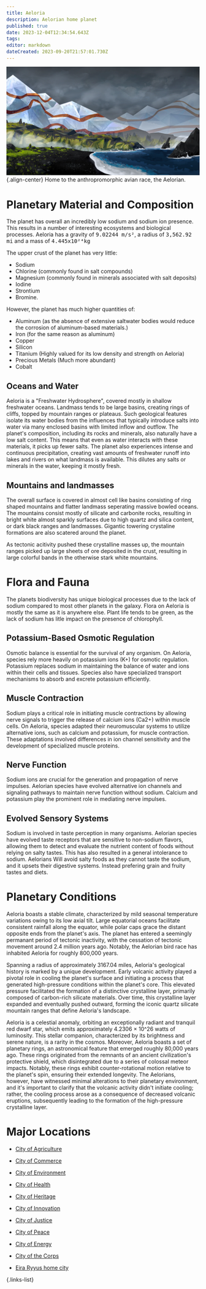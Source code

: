 ```yaml
---
title: Aeloria
description: Aelorian home planet
published: true
date: 2023-12-04T12:34:54.643Z
tags: 
editor: markdown
dateCreated: 2023-09-20T21:57:01.730Z
---
```



![aelorian_landscape.webp](/reference/aeloria/aelorian_landscape.webp){.align-center}
Home to the anthropromorphic avian race, the Aelorian.
# Planetary Material and Composition
The planet has overall an incredibly low sodium and sodium ion presence. This results in a number of interesting ecosystems and biological processes. Aeloria has a gravity of <kbd>9.02244 m/s²</kbd>, a radius of <kbd>3,562.92 mi</kbd> and a mass of <kbd>4.445x10²⁴kg</kbd>

The upper crust of the planet has very little:
- Sodium
- Chlorine (commonly found in salt compounds)
- Magnesium (commonly found in minerals associated with salt deposits)
- Iodine
- Strontium
- Bromine.

However, the planet has much higher quantities of:
- Aluminum (as the absence of extensive saltwater bodies would reduce the corrosion of aluminum-based materials.)
- Iron (for the same reason as aluminum)
- Copper
- Silicon
- Titanium (Highly valued for its low density and strength on Aeloria)
- Precious Metals (Much more abundant)
- Cobalt

## Oceans and Water
 Aeloria is a "Freshwater Hydrosphere", covered mostly in shallow freshwater oceans. Landmass tends to be large basins, creating rings of cliffs, topped by mountain ranges or plateaus. Such geological features isolate its water bodies from the influences that typically introduce salts into water via many enclosed basins with limited inflow and outflow. The planet's composition, including its rocks and minerals, also naturally have a low salt content. This means that even as water interacts with these materials, it picks up fewer salts. The planet also experiences intense and continuous precipitation, creating vast amounts of freshwater runoff into lakes and rivers on what landmass is available. This dilutes any salts or minerals in the water, keeping it mostly fresh.
 
## Mountains and landmasses
The overall surface is covered in almost cell like basins consisting of ring shaped mountains and flatter landmass seperating massive bowled oceans. The mountains consist mostly of silicate and carbonite rocks, resulting in bright white almost sparkly surfaces due to high quartz and silica content, or dark black ranges and landmasses. Gigantic towering crystaline formations are also scatered around the planet.

As tectonic acitivity pushed these crystalline masses up, the mountain ranges picked up large sheets of ore deposited in the crust, resulting in large colorful bands in the otherwise stark white mountains.

# Flora and Fauna
The planets biodiversity has unique biological processes due to the lack of sodium compared to most other planets in the galaxy. Flora on Aeloria is mostly the same as it is anywhere else. Plant life tends to be green, as the lack of sodium has litle impact on the presence of chlorophyll.

## Potassium-Based Osmotic Regulation
Osmotic balance is essential for the survival of any organism. On Aeloria, species rely more heavily on potassium ions (K+) for osmotic regulation. Potassium replaces sodium in maintaining the balance of water and ions within their cells and tissues. Species also have specialized transport mechanisms to absorb and excrete potassium efficiently.

## Muscle Contraction
Sodium plays a critical role in initiating muscle contractions by allowing nerve signals to trigger the release of calcium ions (Ca2+) within muscle cells. On Aeloria, species adapted their neuromuscular systems to utilize alternative ions, such as calcium and potassium, for muscle contraction. These adaptations involved differences in ion channel sensitivity and the development of specialized muscle proteins.

## Nerve Function
Sodium ions are crucial for the generation and propagation of nerve impulses. Aelorian species have evolved alternative ion channels and signaling pathways to maintain nerve function without sodium. Calcium and potassium play the prominent role in mediating nerve impulses.

## Evolved Sensory Systems
Sodium is involved in taste perception in many organisms. Aelorian species have evolved taste receptors that are sensitive to non-sodium flavors, allowing them to detect and evaluate the nutrient content of foods without relying on salty tastes. This has also resulted in a general intolerance to sodium. Aelorians Will avoid salty foods as they cannot taste the sodium, and it upsets their digestive systems. Instead prefering grain and fruity tastes and diets.

# Planetary Conditions

Aeloria boasts a stable climate, characterized by mild seasonal temperature variations owing to its low axial tilt. Large equatorial oceans facilitate consistent rainfall along the equator, while polar caps grace the distant opposite ends from the planet's axis. The planet has entered a seemingly permanant period of tectonic inactivity, with the cessation of tectonic movement around 2.4 million years ago. Notably, the Aelorian bird race has inhabited Aeloria for roughly 800,000 years.

Spanning a radius of approximately 3167.04 miles, Aeloria's geological history is marked by a unique development. Early volcanic activity played a pivotal role in cooling the planet's surface and initiating a process that generated high-pressure conditions within the planet's core. This elevated pressure facilitated the formation of a distinctive crystalline layer, primarily composed of carbon-rich silicate materials. Over time, this crystalline layer expanded and eventually pushed outward, forming the iconic quartz silicate mountain ranges that define Aeloria's landscape.

Aeloria is a celestial anomaly, orbiting an exceptionally radiant and tranquil red dwarf star, which emits approximately 4.2306 × 10^26 watts of luminosity. This stellar companion, characterized by its brightness and serene nature, is a rarity in the cosmos. Moreover, Aeloria boasts a set of planetary rings, an astronomical feature that emerged roughly 80,000 years ago. These rings originated from the remnants of an ancient civilization's protective shield, which disintegrated due to a series of colossal meteor impacts. Notably, these rings exhibit counter-rotational motion relative to the planet's spin, ensuring their extended longevity. The Aelorians, however, have witnessed minimal alterations to their planetary environment, and it's important to clarify that the volcanic activity didn't initiate cooling; rather, the cooling process arose as a consequence of decreased volcanic eruptions, subsequently leading to the formation of the high-pressure crystalline layer.

# Major Locations
- [City of Agriculture](/reference/location/aeloria/agriculture)
- [City of Commerce](/reference/location/aeloria/commerce)
- [City of Environment](/reference/location/aeloria/environment)
- [City of Health](/reference/location/aeloria/health)
- [City of Heritage](/reference/location/aeloria/heritage)
- [City of Innovation](/reference/location/aeloria/innovation)
- [City of Justice](/reference/location/aeloria/justice)
- [City of Peace](/reference/location/aeloria/peace)

- [City of Energy](/reference/location/aeloria/energy)
- [City of the Corps](/reference/location/aeloria/corps)
- [Eira Ryyus home city](/reference/location/aeloria/)

{.links-list}
